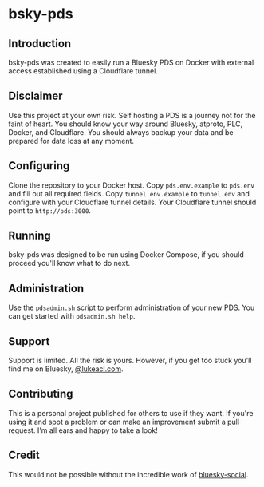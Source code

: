 # bsky-pds

## Introduction

bsky-pds was created to easily run a Bluesky PDS on Docker with external access established using a Cloudflare tunnel.

## Disclaimer

Use this project at your own risk. Self hosting a PDS is a journey not for the faint of heart. You should know your way around Bluesky, atproto, PLC, Docker, and Cloudflare. You should always backup your data and be prepared for data loss at any moment.

## Configuring

Clone the repository to your Docker host. Copy `pds.env.example` to `pds.env` and fill out all required fields. Copy `tunnel.env.example` to `tunnel.env` and configure with your Cloudflare tunnel details. Your Cloudflare tunnel should point to `http://pds:3000`.

## Running

bsky-pds was designed to be run using Docker Compose, if you should proceed you'll know what to do next.

## Administration

Use the `pdsadmin.sh` script to perform administration of your new PDS. You can get started with `pdsadmin.sh help`.

## Support

Support is limited. All the risk is yours. However, if you get too stuck you'll find me on Bluesky, [@lukeacl.com](https://bsky.app/profile/lukeacl.com).

## Contributing

This is a personal project published for others to use if they want. If you're using it and spot a problem or can make an improvement submit a pull request. I'm all ears and happy to take a look!

## Credit

This would not be possible without the incredible work of [bluesky-social](https://github.com/bluesky-social).